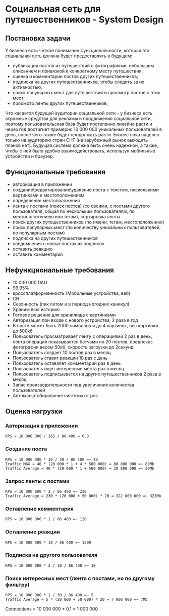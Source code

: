 # Социальная сеть для путешественников - System Design

## Постановка задачи
У бизнеса есть четкое понимание функциональности, которая эта социальная сеть должна будет предоставлять в будущем:
- публикация постов из путешествий с фотографиями, небольшим описанием и привязкой к конкретному месту путешествия;
- оценка и комментарии постов других путешественников;
- подписка на других путешественников, чтобы следить за их активностью;
- поиск популярных мест для путешествий и просмотр постов с этих мест;
- просмотр ленты других путешественников;

Что касается будущей аудитории социальной сети - у бизнеса есть огромные средства для рекламы и продвижения социальной сети, поэтому пользовательская база будет постепенно линейно расти и через год достигнет примерно 10 000 000 уникальных пользователей в день, после чего также будет продолжать расти. Бизнес пока нацелен  только на аудиторию стран СНГ (на зарубежный рынок выходить планов нет). Будущая система должна быть очень надежной, а также, чтобы с ней было удобно взаимодействовать, используя мобильные устройства и браузер.

## Функциональные требования

- авторизация в приложении
- создание\редактирование\удаление поста с текстом, несколькими картинками и местоположением
- определение местоположения
- лента с постами (поиск постов) (со своими, с постами другого пользователя, общая по нескольким пользователям, по местоположениею или тегам), сортировка ленты
- поиск других путешественников (по имени, тегам, местоположению)
- поиск популярных мест (по количеству уникальных пользователей, по популярным постам)
- подписка на других путешественников
- уведомления о новых постах из подписок
- оставить реакцию
- оставить комментарий

## Нефункциональные требования

- 10 000 000 DAU
- 99.95%
- кроссплатформенность (Мобильные устройства, веб)
- СНГ
- Сезонность (пик летом и в период ногодних каникул)
- Храним всю историю
- Готовое решение для хранилища с картинками
- Авторизация при входе с нового устройства, 2 раза в год
- В посте может быть 2000 символов и до 4 картинок, вес картинки до 500кб
- Пользователь просматривает ленту с операциями 2 раз в день, лента операций показывается батчами по 20 постов, предпоказ фотографии весом 50кб, скорость загрузки до 2секунд
- Пользователь создает 10 постов раз в месяц
- Пользователь ставит реакции 10 раз с день
- Пользователь оставляет комментарий раз в день
- Пользователь ищет интересные места раз в месяц
- Пользователь подписывается на других путешественников 2 раза в месяц
- Запас производительности под увеличение количества пользователей
- Автомасштабирование системы от рпс

## Оценка нагрузки

### Авторизация в приложении
```
RPS = 10 000 000 / 365 / 86 400 = 0.3
```

### Создание поста
```
RPS = 10 000 000 * 10 / 30 / 86 400 =~ 40
Traffic MAX = 40 * (20 000 * 1 + 4 * 500 000) = 80 800 000 =~ 80Mb
Traffic Average = 40 * (20 000 * 1 + 500 000) = 20 800 000 =~ 20Mb
```

### Запрос ленты с постами
```
RPS = 10 000 000 * 2 / 86 400 =~ 230
Traffic Average = 230 * (20 000 + 50 000) * 20 = 322 000 000 =~ 322Mb
```

### Оставление комментария
```
RPS = 10 000 000 * 1 / 86 400 =~ 120
```
  
### Оставление реакции
```
RPS = 10 000 000 * 10 / 86 400 =~ 1200
```

### Подписка на другого пользователя
```
RPS = 10 000 000 * 2 / 30 / 86 400 =~ 10
```
  
### Поиск интересных мест (лента с постами, но по другому фильтру)
```
RPS = 10 000 000 * 1 / 30 / 86 400 =~ 5
Traffic Average = 5 * (20 000 + 50 000) * 20 = 7 000 000 =~ 7Mb
```

Connections = 10 000 000 * 0.1 = 1 000 000
